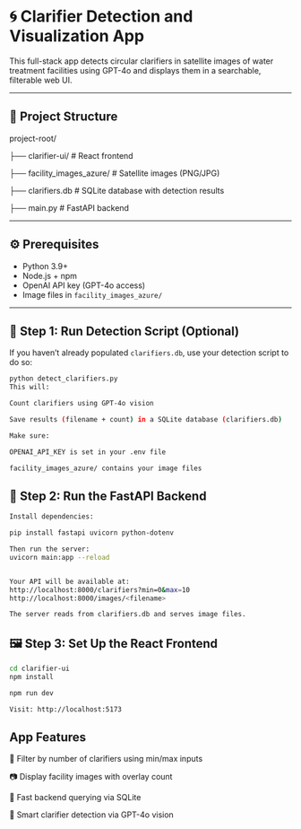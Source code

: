 # 🌀 Clarifier Detection and Visualization App

This full-stack app detects circular clarifiers in satellite images of water treatment facilities using GPT-4o and displays them in a searchable, filterable web UI.

---

## 🧩 Project Structure

project-root/

├── clarifier-ui/ # React frontend

├── facility_images_azure/ # Satellite images (PNG/JPG)

├── clarifiers.db # SQLite database with detection results

├── main.py # FastAPI backend


---

## ⚙️ Prerequisites

- Python 3.9+
- Node.js + npm
- OpenAI API key (GPT-4o access)
- Image files in `facility_images_azure/`

---

## 🧠 Step 1: Run Detection Script (Optional)

If you haven’t already populated `clarifiers.db`, use your detection script to do so:

```bash
python detect_clarifiers.py
This will:

Count clarifiers using GPT-4o vision

Save results (filename + count) in a SQLite database (clarifiers.db)

Make sure:

OPENAI_API_KEY is set in your .env file

facility_images_azure/ contains your image files
```

## 🧠  Step 2: Run the FastAPI Backend
```bash
Install dependencies:

pip install fastapi uvicorn python-dotenv

Then run the server:
uvicorn main:app --reload


Your API will be available at:
http://localhost:8000/clarifiers?min=0&max=10
http://localhost:8000/images/<filename>

The server reads from clarifiers.db and serves image files.
```

## 🖼️ Step 3: Set Up the React Frontend
```bash
cd clarifier-ui
npm install

npm run dev

Visit: http://localhost:5173

```

##  App Features
🔢 Filter by number of clarifiers using min/max inputs

📷 Display facility images with overlay count

🚀 Fast backend querying via SQLite

🧠 Smart clarifier detection via GPT-4o vision


